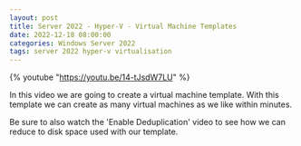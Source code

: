 ```yaml
---
layout: post
title: Server 2022 - Hyper-V - Virtual Machine Templates
date: 2022-12-18 08:00:00
categories: Windows Server 2022
tags: server 2022 hyper-v virtualisation
---
```


{% youtube "https://youtu.be/14-tJsdW7LU" %}

In this video we are going to create a virtual machine template.
With this template we can create as many virtual machines as we like within minutes.

Be sure to also watch the 'Enable Deduplication' video to see how we can reduce to disk space used with our template.


